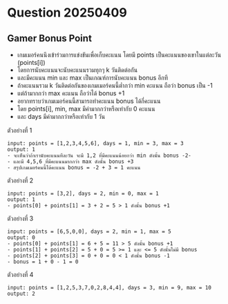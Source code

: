 # Question 20250409

## Gamer Bonus Point

-   เกมเมอร์คนนึงเข้าร่วมการแข่งขันเพื่อเก็บคะแนน โดยมี points เป็นคะแนนของเขาในแต่ละวัน (points[i])
-   โดยการนับคะแนนจะนับคะแนนรวมทุกๆ k วันติดต่อกัน
-   และมีคะแนน min และ max เป็นเกณฑ์การนับคะแนน bonus อีกที
-   ถ้าคะแนนรวม k วันติดต่อกันของเกมเมอร์คนนี้ต่ำกว่า min คะแนน ถือว่า bonus เป็น -1
-   แต่ถ้ามากกว่า max คะแนน ถือว่าได้ bonus +1
-   อยากทราบว่าเกมเมอร์คนนี้สามารถทำคะแนน bonus ได้กี่คะแนน
-   โดย points[i], min, max มีค่ามากกว่าหรือเท่ากับ 0 คะแนน
-   และ days มีค่ามากกว่าหรือเท่ากับ 1 วัน

ตัวอย่างที่ 1

```
input: points = [1,2,3,4,5,6], days = 1, min = 3, max = 3
output: 1
- จะเห็นว่าถ้าเรานับคะแนนทีละวัน จะมี 1,2 ที่มีคะแนนน้อยกว่า min ดังนั้น bonus -2-
- และมี 4,5,6 ที่มีคะแนนมากกว่า max ดังนั้น bonus +3
- สรุปเกมเมอร์คนนี้ได้คะแนน bonus = -2 + 3 = 1 คะแนน
```

ตัวอย่างที่ 2

```
input: points = [3,2], days = 2, min = 0, max = 1
output: 1
- points[0] + points[1] = 3 + 2 = 5 > 1 ดังนั้น bonus +1
```

ตัวอย่างที่ 3

```
input: points = [6,5,0,0], days = 2, min = 1, max = 5
output: 0
- points[0] + points[1] = 6 + 5 = 11 > 5 ดังนั้น bonus +1
- points[1] + points[2] = 5 + 0 = 5 >= 1 และ <= 5 ดังนั้นไม่มี bonus
- points[2] + points[3] = 0 + 0 = 0 < 1 ดังนั้น bonus -1
- bonus = 1 + 0 - 1 = 0
```

ตัวอย่างที่ 4

```
input: points = [1,2,5,3,7,0,2,8,4,4], days = 3, min = 9, max = 10
output: 2
```

